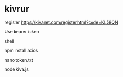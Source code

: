 # kivrur

register
https://kivanet.com/register.html?code=KL58QN

Use bearer token

shell

npm install axios

nano token.txt

node kiva.js
